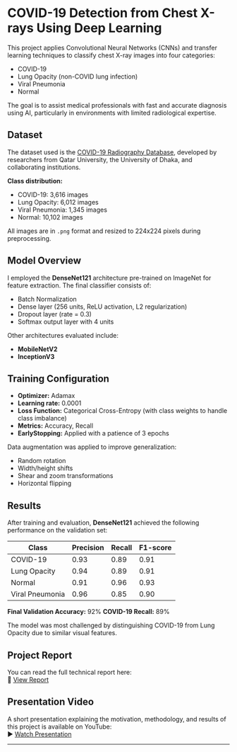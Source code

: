 # COVID-19 Detection from Chest X-rays Using Deep Learning

This project applies Convolutional Neural Networks (CNNs) and transfer learning techniques to classify chest X-ray images into four categories:

- COVID-19
- Lung Opacity (non-COVID lung infection)
- Viral Pneumonia
- Normal

The goal is to assist medical professionals with fast and accurate diagnosis using AI, particularly in environments with limited radiological expertise.



##  Dataset

The dataset used is the [COVID-19 Radiography Database](https://www.kaggle.com/datasets/tawsifurrahman/covid19-radiography-database), developed by researchers from Qatar University, the University of Dhaka, and collaborating institutions.

**Class distribution:**

- COVID-19: 3,616 images  
- Lung Opacity: 6,012 images  
- Viral Pneumonia: 1,345 images  
- Normal: 10,102 images  

All images are in `.png` format and resized to 224x224 pixels during preprocessing.



##  Model Overview

I employed the **DenseNet121** architecture pre-trained on ImageNet for feature extraction. The final classifier consists of:

- Batch Normalization
- Dense layer (256 units, ReLU activation, L2 regularization)
- Dropout layer (rate = 0.3)
- Softmax output layer with 4 units

Other architectures evaluated include:
- **MobileNetV2**
- **InceptionV3**



##  Training Configuration

- **Optimizer:** Adamax  
- **Learning rate:** 0.0001  
- **Loss Function:** Categorical Cross-Entropy (with class weights to handle class imbalance)  
- **Metrics:** Accuracy, Recall  
- **EarlyStopping:** Applied with a patience of 3 epochs  

Data augmentation was applied to improve generalization:
- Random rotation
- Width/height shifts
- Shear and zoom transformations
- Horizontal flipping



##  Results

After training and evaluation, **DenseNet121** achieved the following performance on the validation set:

| Class             | Precision | Recall | F1-score |
|------------------|-----------|--------|----------|
| COVID-19         | 0.93      | 0.89   | 0.91     |
| Lung Opacity     | 0.94      | 0.89   | 0.91     |
| Normal           | 0.91      | 0.96   | 0.93     |
| Viral Pneumonia  | 0.96      | 0.85   | 0.90     |

**Final Validation Accuracy:** 92%
**COVID-19 Recall:** 89%

The model was most challenged by distinguishing COVID-19 from Lung Opacity due to similar visual features.



##  Project Report

You can read the full technical report here:  
📘 [View Report](<Report.pdf>)



##  Presentation Video

A short presentation explaining the motivation, methodology, and results of this project is available on YouTube:  
▶️ [Watch Presentation](<https://youtu.be/mj8EsPgKqSI>)

---

